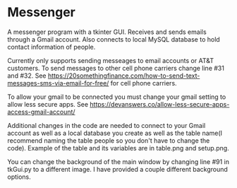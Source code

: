 # Messenger
A messenger program with a tkinter GUI. Receives and sends emails through a Gmail account. Also connects to local MySQL database to hold contact information of people.

Currently only supports sending messeages to email accounts or AT&T customers.
To send messages to other cell phone carriers change line #31 and #32. See https://20somethingfinance.com/how-to-send-text-messages-sms-via-email-for-free/ for cell phone carriers.

To allow your gmail to be connected you must change your gmail setting to allow less secure apps. See https://devanswers.co/allow-less-secure-apps-access-gmail-account/

Additional changes in the code are needed to connect to your Gmail account as well as a local database you create as well as the table name(I recommend naming the table people so you don't have to change the code).
Example of the table and its variables are in table.png and setup.png.

You can change the background of the main window by changing line #91 in tkGui.py to a different image. I have provided a couple different background options.

